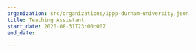 ```yaml
---
organization: src/organizations/ippp-durham-university.json
title: Teaching Assistant
start_date: 2020-08-31T23:00:00Z
end_date: 

---
```

